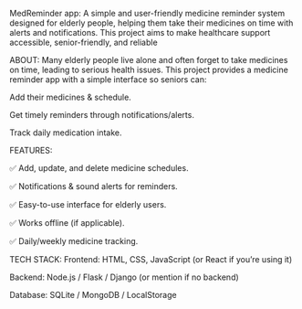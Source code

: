 MedReminder app:
A simple and user-friendly medicine reminder system designed for elderly people, helping them take their medicines on time with alerts and notifications.
This project aims to make healthcare support accessible, senior-friendly, and reliable

ABOUT:
Many elderly people live alone and often forget to take medicines on time, leading to serious health issues.
This project provides a medicine reminder app with a simple interface so seniors can:

Add their medicines & schedule.

Get timely reminders through notifications/alerts.

Track daily medication intake.

FEATURES:


✅ Add, update, and delete medicine schedules.

✅ Notifications & sound alerts for reminders.

✅ Easy-to-use interface for elderly users.

✅ Works offline (if applicable).

✅ Daily/weekly medicine tracking.

TECH STACK:
Frontend: HTML, CSS, JavaScript (or React if you’re using it)

Backend: Node.js / Flask / Django (or mention if no backend)

Database: SQLite / MongoDB / LocalStorage
